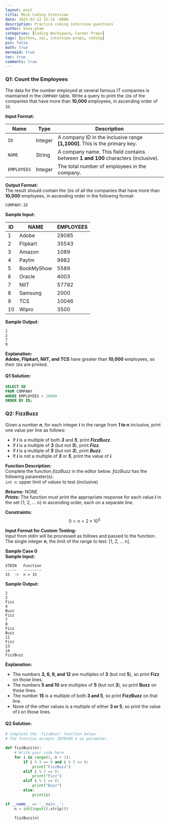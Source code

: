 ```yaml
---
layout: post
title: Mock Coding Interview
date: 2025-02-12 15:14 -0800
description: Practice coding interview questions
author: khoa_pham
categories: [Coding Workspace, Career Preps]
tags: [python, sql, interview preps, coding]
pin: false
math: true
mermaid: true
toc: true
comments: true
---
```


### Q1: Count the Employees

The data for the number employed at several famous IT companies is maintained in the `COMPANY` table. Write a query to print the `ID`s of the companies that have more than **10,000** employees, in ascending order of `ID`.

**Input Format:**   

| Name      | Type    | Description |
|-----------|--------|-------------|
| `ID`      | Integer | A company ID in the inclusive range **[1,1000]**. This is the primary key. |
| `NAME`    | String  | A company name. This field contains between **1 and 100** characters (inclusive). |
| `EMPLOYEES` | Integer | The total number of employees in the company. |

**Output Format:**  
The result should contain the `ID`s of all the companies that have more than **10,000** employees, in ascending order in the following format:
```
COMPANY.ID
```

**Sample Input:**    

| ID | NAME       | EMPLOYEES |  
|----|------------|-----------|  
| 1  | Adobe      | 28085     |
| 2  | Flipkart   | 35543     |
| 3  | Amazon     | 1089      |
| 4  | Paytm      | 9982      |
| 5  | BookMyShow | 5589      |
| 6  | Oracle     | 4003      |
| 7  | NIIT       | 57782     |
| 8  | Samsung    | 2000      |
| 9  | TCS        | 10046     |
| 10 | Wipro      | 3500      |  

**Sample Output:**
```
1
2
7
9
```

**Explanation:**  
**Adobe, Flipkart, NIIT, and TCS** have greater than **10,000** employees, so their `ID`s are printed.


#### Q1 Solution:

```sql
SELECT ID
FROM COMPANY
WHERE EMPLOYEES > 10000
ORDER BY ID;
```




### Q2: FizzBuzz

Given a number ***n***, for each integer ***i*** in the range from ***1 to n*** inclusive, print one value per line as follows:  
- If ***i*** is a multiple of both ***3*** and ***5***, print ***FizzBuzz***.
- If ***i*** is a multiple of ***3*** (but not ***5***), print ***Fizz***.
- If ***i*** is a multiple of ***5*** (but not ***3***), print ***Buzz***.
- If ***i*** is not a multiple of ***3*** or ***5***, print the value of ***i***.

**Function Description:**  
Complete the function *fizzBuzz* in the editor below.
*fizzBuzz* has the following parameter(s):  
    `int n`: upper limit of values to test (inclusive)

***Returns:*** NONE  
***Prints:*** The function must print the appropriate response for each value **i** in the set {1, 2, ... n} in ascending order, each on a separate line.



**Constraints:**  
$$ 0 < n < 2 \times 10^5 $$

**Input Format for Custom Testing:**   
Input from stdin will be processed as follows and passed to the function.   
The single integer **n**, the limit of the range to test: [1, 2, ... n].

**Sample Case 0**   
**Sample Input:**  
```
STDIN   Function
-----   --------
15  ->  n = 15
```

**Sample Output:**  
```
1
2
Fizz
4
Buzz
Fizz
7
8
Fizz
Buzz
11
Fizz
13
14
FizzBuzz
```

**Explanation:**  
- The numbers **3, 6, 9, and 12** are multiples of **3** (but not **5**), so print **Fizz** on those lines.
- The numbers **5 and 10** are multiples of **5** (but not **3**), so print **Buzz** on those lines.
- The number **15** is a multiple of both **3 and 5**, so print **FizzBuzz** on that line.
- None of the other values is a multiple of either **3 or 5**, so print the value of **i** on those lines.


#### Q2 Solution:

```python
# Complete the 'fizzBuzz' function below.
# The function accepts INTEGER n as parameter.

def fizzBuzz(n):
    # Write your code here
    for i in range(1, n + 1):
        if i % 3 == 0 and i % 5 == 0:
            print("FizzBuzz")
        elif i % 3 == 0:
            print("Fizz")
        elif i % 5 == 0:
            print("Buzz")
        else:
            print(i)

if __name__ == '__main__':
    n = int(input().strip())

    fizzBuzz(n)
```